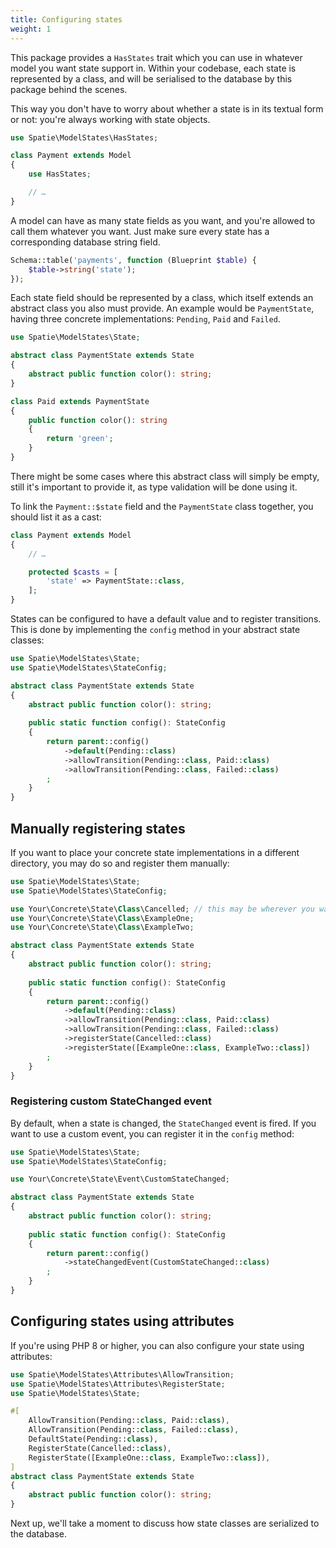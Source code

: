 ```yaml
---
title: Configuring states
weight: 1
---
```


This package provides a `HasStates` trait which you can use in whatever model you want state support in. Within your codebase, each state is represented by a class, and will be serialised to the database by this package behind the scenes.

This way you don't have to worry about whether a state is in its textual form or not: you're always working with state objects.

```php
use Spatie\ModelStates\HasStates;

class Payment extends Model
{
    use HasStates;

    // …
}
```

A model can have as many state fields as you want, and you're allowed to call them whatever you want. Just make sure every state has a corresponding database string field.

```php
Schema::table('payments', function (Blueprint $table) {
    $table->string('state');
});
```

Each state field should be represented by a class, which itself extends an abstract class you also must provide. An example would be `PaymentState`, having three concrete implementations: `Pending`, `Paid` and `Failed`.

```php
use Spatie\ModelStates\State;

abstract class PaymentState extends State
{
    abstract public function color(): string;
}
```

```php
class Paid extends PaymentState
{
    public function color(): string
    {
        return 'green';
    }
}
```

There might be some cases where this abstract class will simply be empty, still it's important to provide it, as type validation will be done using it.

To link the `Payment::$state` field and the `PaymentState` class together, you should list it as a cast:

```php
class Payment extends Model
{
    // …

    protected $casts = [
        'state' => PaymentState::class,
    ];
}
```

States can be configured to have a default value and to register transitions. This is done by implementing the `config` method in your abstract state classes:

```php
use Spatie\ModelStates\State;
use Spatie\ModelStates\StateConfig;

abstract class PaymentState extends State
{
    abstract public function color(): string;
    
    public static function config(): StateConfig
    {
        return parent::config()
            ->default(Pending::class)
            ->allowTransition(Pending::class, Paid::class)
            ->allowTransition(Pending::class, Failed::class)
        ;
    }
}
```

## Manually registering states
If you want to place your concrete state implementations in a different directory, you may do so and register them manually:

```php
use Spatie\ModelStates\State;
use Spatie\ModelStates\StateConfig;

use Your\Concrete\State\Class\Cancelled; // this may be wherever you want
use Your\Concrete\State\Class\ExampleOne;
use Your\Concrete\State\Class\ExampleTwo;

abstract class PaymentState extends State
{
    abstract public function color(): string;
    
    public static function config(): StateConfig
    {
        return parent::config()
            ->default(Pending::class)
            ->allowTransition(Pending::class, Paid::class)
            ->allowTransition(Pending::class, Failed::class)
            ->registerState(Cancelled::class)
            ->registerState([ExampleOne::class, ExampleTwo::class])
        ;
    }
}
```

### Registering custom StateChanged event
By default, when a state is changed, the `StateChanged` event is fired. If you want to use a custom event, you can register it in the `config` method:

```php
use Spatie\ModelStates\State;
use Spatie\ModelStates\StateConfig;

use Your\Concrete\State\Event\CustomStateChanged;

abstract class PaymentState extends State
{
    abstract public function color(): string;
    
    public static function config(): StateConfig
    {
        return parent::config()
            ->stateChangedEvent(CustomStateChanged::class)
        ;
    }
}
```
## Configuring states using attributes

If you're using PHP 8 or higher, you can also configure your state using attributes:

```php
use Spatie\ModelStates\Attributes\AllowTransition;
use Spatie\ModelStates\Attributes\RegisterState;
use Spatie\ModelStates\State;

#[
    AllowTransition(Pending::class, Paid::class),
    AllowTransition(Pending::class, Failed::class),
    DefaultState(Pending::class),
    RegisterState(Cancelled::class),
    RegisterState([ExampleOne::class, ExampleTwo::class]),
]
abstract class PaymentState extends State
{
    abstract public function color(): string;
}
```

Next up, we'll take a moment to discuss how state classes are serialized to the database.
